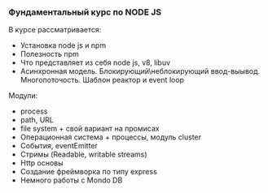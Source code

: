
### Фундаментальный курс по NODE JS
В курсе рассматривается:
+ Установка node js и npm
+ Полезность npm
+ Что представляет из себя node js, v8, libuv
+ Асинхронная модель. Блокирующий\неблокирующий ввод-выывод. Многопоточость. Шаблон реактор и event loop

Модули:
+ process
+ path, URL
+ file system + свой вариант на промисах
+ Операционная система + процессы, модуль cluster
+ События, eventEmitter
+ Стримы (Readable, writable streams)
+ Http основы
+ Создание фреймворка по типу express
+ Немного работы с Mondo DB
